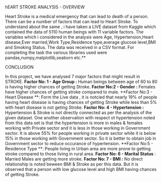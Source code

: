 hEART STROKE ANALYSIS - OVERVIEW

Heart Stroke is a medical emergency that can lead to death of a person. There can be a number of factors that can lead to Heart Stroke. To understand about the same , i have taken a LIVE dataset from Kaggle which contained the data of 5110 human beings with 11 variable factors. The variables which i considered in the analysis were Age, Hypertension,Heart disease,Ever married,Work Type,Residence type,average glucose level,BMI and Smoking Status. The data was received in a CSV format. For completing the task the various libraries used were pandas,numpy,matplotlib,seaborn etc.**

CONCLUSION

In this project, we have analysed 7 major factors that might result in STROKE.
**Factor No: 1 - Age Group :** Human beings between age of 60 to 80 is having higher chances of getting Stroke.
**Factor No:2 - Gender :** Females have higher chances of getting stroke compared to male.
**Factor No:3 - Heart Disease **: Form the Live data , it is notcied that nearly 19% of people having heart disease is having chances of getting Stroke while less than 5% with heart disease is not geting Stroke.
**Factor No: 4 - Hypertension :** Hypertension & Stroke is not directly connected as per the analysis of the given dataset. One another observation with respect ot hypertension noted from this data set is that the hypertension is more in males & females working with Private sector and it is less in those working in Government sector. It is above 55% for people working in private sector while it is below 15% in those working with Government sector. So it is better to obtain job in Government sector to reduce occurance of hypertension.
**Factor No:5 - Residence Type **: People living in Urban area are more prone to getting stroke compared to those living in rural area.
**Factor No: 6 - Marital Status** : Married Males are getting more stroke.
**Factor No: 7 - BMI :** No direct relationship is noted beween BMI & Stroke as per this data. But it is observed that a person with low glucose level and high BMI having chances of getting Stroke.
 
